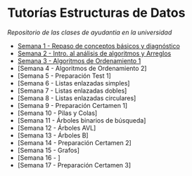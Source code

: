 # Tutorías Estructuras de Datos

_Repositorio de las clases de ayudantia en la universidad_

- [Semana 1 - Repaso de conceptos básicos y diagnóstico](./Ayudantia-clase-1/)
- [Semana 2 - Intro. al análisis de algoritmos y Arreglos](./Ayudantia-clase-2/)
- [Semana 3 - Algoritmos de Ordenamiento 1](./Ayudantia-clase-3/)
- [Semana 4 - Algoritmos de Ordenamiento 2]
- [Semana 5 - Preparación Test 1]
- [Semana 6 - Listas enlazadas simples]
- [Semana 7 - Listas enlazadas dobles]
- [Semana 8 - Listas enlazadas circulares]
- [Semana 9 - Preparación Certamen 1]
- [Semana 10 - Pilas y Colas]
- [Semana 11 - Árboles binarios de búsqueda]
- [Semana 12 - Árboles AVL]
- [Semana 13 - Árboles B]
- [Semana 14 - Preparación Certamen 2]
- [Semana 15 - Grafos]
- [Semana 16 - ]
- [Semana 17 - Preparación Certamen 3]